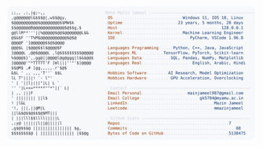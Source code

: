 <picture>
  <source srcset="https://raw.githubusercontent.com/mmazinjameel/mmazinjameel/main/dark_mode.svg?v=1746303008" media="(prefers-color-scheme: dark)">
  <img src="https://raw.githubusercontent.com/mmazinjameel/mmazinjameel/main/light_mode.svg?v=1746303008">
</picture>
